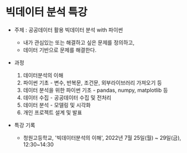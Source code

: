 # 빅데이터 분석 특강

* 주제 : 공공데이터 활용 빅데이터 분석 with 파이썬
  - 내가 관심있는 또는 해결하고 싶은 문제를 정의하고,
  - 데이터 기반으로 문제를 해결한다.

* 과정
  1. 데이터분석의 이해
  2. 파이썬 기초 - 변수, 반복문, 조건문, 외부라이브러리 가져오기 등
  3. 데이터 분석을 위한 파이썬 기초 - pandas, numpy, matplotlib 등
  4. 데이터 수집 - 공공데이터 수집 및 전처리
  5. 데이터 분석 - 모델링 및 시각화
  6. 개인 프로젝트 설계 및 발표  


* 특강 기록
  - 청원고등학교, '빅데이터분석의 이해', 2022년 7월 25일(월) ~ 29일(금), 12:30~14:30  

